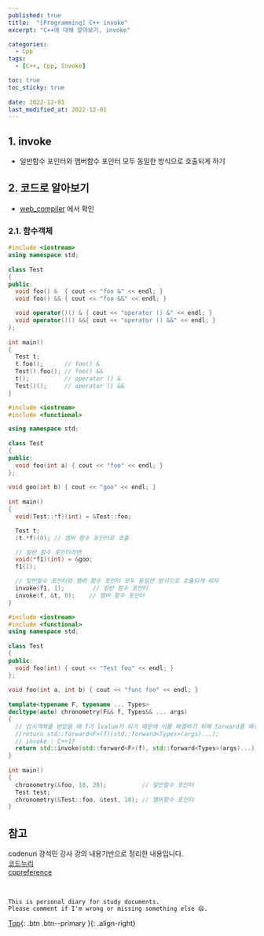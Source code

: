 ```yaml
---
published: true
title:  "[Programming] C++ invoke"
excerpt: "C++에 대해 알아보기, invoke"

categories:
  - Cpp
tags:
  - [C++, Cpp, Invoke]

toc: true
toc_sticky: true
 
date: 2022-12-01
last_modified_at: 2022-12-01
---
```


## 1. invoke
- 일반함수 포인터와 멤버함수 포인터 모두 동일한 방식으로 호출되게 하기

## 2. 코드로 알아보기
- [web_compiler](https://godbolt.org/) 에서 확인

### 2.1. 함수객체

```cpp
#include <iostream> 
using namespace std; 
  
class Test 
{ 
public: 
  void foo() &  { cout << "foo &" << endl; } 
  void foo() && { cout << "foo &&" << endl; } 

  void operator()() & { cout << "operator () &" << endl; } 
  void operator()() &&{ cout << "operator () &&" << endl; } 
}; 
  
int main() 
{ 
  Test t; 
  t.foo();      // foo() & 
  Test().foo(); // foo() && 
  t();          // operator () &
  Test()();     // operator () &&
}
```

```cpp
#include <iostream>
#include <functional>

using namespace std; 
  
class Test 
{ 
public: 
  void foo(int a) { cout << "foo" << endl; } 
}; 
  
void goo(int b) { cout << "goo" << endl; } 
  
int main() 
{ 
  void(Test::*f)(int) = &Test::foo; 

  Test t; 
  (t.*f)(0); // 멤버 함수 포인터로 호출 

  // 일반 함수 포인터라면 
  void(*f1)(int) = &goo; 
  f1(1); 

  // 일반함수 포인터와 멤버 함수 포인터 모두 동일한 방식으로 호출되게 하자 
  invoke(f1, 1);        // 일반 함수 포인터 
  invoke(f, &t, 0);    // 멤버 함수 포인터 
}
```

```cpp
#include <iostream> 
#include <functional>
using namespace std; 
  
class Test 
{ 
public: 
  void foo(int) { cout << "Test foo" << endl; } 
}; 
  
void foo(int a, int b) { cout << "func foo" << endl; } 
  
template<typename F, typename ... Types>  
decltype(auto) chronometry(F&& f, Types&& ... args) 
{ 
  // 임시객체를 받았을 때 f가 lvalue가 되기 때문에 이를 해결하기 위해 forward를 해줘야 함 
  //return std::forward<F>(f)(std::forward<Types>(args)...); 
  // invoke : C++17
  return std::invoke(std::forward<F>(f), std::forward<Types>(args)...); 
} 
  
int main() 
{ 
  chronometry(&foo, 10, 20);          // 일반함수 포인터
  Test test; 
  chronometry(&Test::foo, &test, 10); // 멤버함수 포인터
}
```

## 참고
codenuri 강석민 강사 강의 내용기반으로 정리한 내용입니다.  
[코드누리](https://github.com/codenuri)  
[cppreference](https://en.cppreference.com/w/cpp/utility/functional/invoke)

<br>

    This is personal diary for study documents.
    Please comment if I'm wrong or missing something else 😄. 

[Top](#){: .btn .btn--primary }{: .align-right}